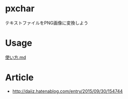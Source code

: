 # pxchar
テキストファイルをPNG画像に変換しよう

# Usage
[使い方.md](使い方.md)

# Article
* http://daiiz.hatenablog.com/entry/2015/09/30/154744

